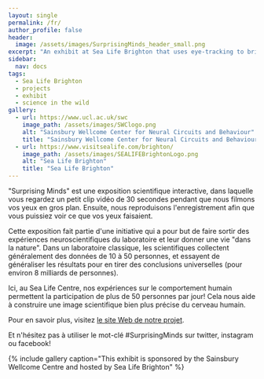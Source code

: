 ```yaml
---
layout: single
permalink: /fr/
author_profile: false
header:
  image: /assets/images/SurprisingMinds_header_small.png
excerpt: "An exhibit at Sea Life Brighton that uses eye-tracking to bring neuroscience 'into the wild'! "
sidebar:  
  nav: docs
tags:
  - Sea Life Brighton
  - projects
  - exhibit
  - science in the wild
gallery: 
  - url: https://www.ucl.ac.uk/swc
    image_path: /assets/images/SWClogo.png
    alt: "Sainsbury Wellcome Center for Neural Circuits and Behaviour"
    title: "Sainsbury Wellcome Center for Neural Circuits and Behaviour"
  - url: https://www.visitsealife.com/brighton/
    image_path: /assets/images/SEALIFEBrightonLogo.png
    alt: "Sea Life Brighton"
    title: "Sea Life Brighton"
---
```

"Surprising Minds" est une exposition scientifique interactive, dans laquelle vous regardez un petit clip vidéo de 30 secondes pendant que nous filmons vos yeux en gros plan. Ensuite, nous reproduisons l'enregistrement afin que vous puissiez voir ce que vos yeux faisaient.

Cette exposition fait partie d'une initiative qui a pour but de faire sortir des expériences neuroscientifiques du laboratoire et leur donner une vie "dans la nature". Dans un laboratoire classique, les scientifiques collectent généralement des données de 10 à 50 personnes, et essayent de généraliser les résultats pour en tirer des conclusions universelles (pour environ 8 milliards de personnes).

Ici, au Sea Life Centre, nos expériences sur le comportement humain permettent la participation de plus de 50 personnes par jour! Cela nous aide à construire une image scientifique bien plus précise du cerveau humain.

Pour en savoir plus, visitez [le site Web de notre projet](www.everymind.online/SurprisingMinds).

Et n'hésitez pas à utiliser le mot-clé #SurprisingMinds sur twitter, instagram ou facebook!

{% include gallery caption="This exhibit is sponsored by the Sainsbury Wellcome Centre and hosted by Sea Life Brighton" %}

